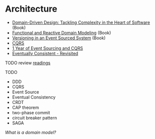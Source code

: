 # Architecture

* [Domain-Driven Design: Tackling Complexity in the Heart of Software](https://amzn.to/2VTvGYS) (Book)
* [Functional and Reactive Domain Modeling](https://www.manning.com/books/functional-and-reactive-domain-modeling) (Book)
* [Versioning in an Event Sourced System](https://leanpub.com/esversioning) (Book)
* [CQRS](https://www.martinfowler.com/bliki/CQRS.html)
* [1 Year of Event Sourcing and CQRS](https://hackernoon.com/1-year-of-event-sourcing-and-cqrs-fb9033ccd1c6)
* [Eventually Consistent - Revisited](https://www.allthingsdistributed.com/2008/12/eventually_consistent.html)

TODO review [readings](readings.md)

TODO
* DDD
* CQRS
* Event Source
* Eventual Consistency
* CRDT
* CAP theorem
* two-phase commit
* circuit breaker pattern
* SAGA

*What is a domain model?*
